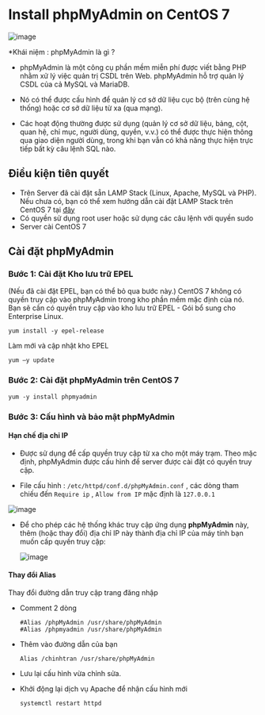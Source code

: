 # Install phpMyAdmin on CentOS 7

![image](https://user-images.githubusercontent.com/105496635/184474268-5fa0ed0b-7555-4b79-a87f-559aff61dfc7.png) 

*Khái niệm : phpMyAdmin là gì ?

- phpMyAdmin là một công cụ phần mềm miễn phí được viết bằng PHP nhằm xử lý việc quản trị CSDL trên Web. phpMyAdmin hỗ trợ quản lý CSDL của cả MySQL và MariaDB.

- Nó có thể được cấu hình để quản lý cơ sở dữ liệu cục bộ (trên cùng hệ thống) hoặc cơ sở dữ liệu từ xa (qua mạng).

- Các hoạt động thường được sử dụng (quản lý cơ sở dữ liệu, bảng, cột, quan hệ, chỉ mục, người dùng, quyền, v.v.) có thể được thực hiện thông qua giao diện người dùng, trong khi bạn vẫn có khả năng thực hiện trực tiếp bất kỳ câu lệnh SQL nào.


## Điều kiện tiên quyết
- Trên Server đã cài đặt sẵn LAMP Stack (Linux, Apache, MySQL và PHP). Nếu chưa có, bạn có thể xem hướng dẫn cài đặt LAMP Stack trên CentOS 7 tại [đây](https://news.cloud365.vn/huong-dan-cai-dat-lamp-tren-centos-7/)
- Có quyền sử dụng root user hoặc sử dụng các câu lệnh với quyền sudo
- Server cài CentOS 7

## Cài đặt phpMyAdmin
### Bước 1: Cài đặt Kho lưu trữ EPEL
(Nếu đã cài đặt EPEL, bạn có thể bỏ qua bước này.) CentOS 7 không có quyền truy cập vào phpMyAdmin trong kho phần mềm mặc định của nó. Bạn sẽ cần có quyền truy cập vào kho lưu trữ EPEL - Gói bổ sung cho Enterprise Linux.
```
yum install -y epel-release  
```

Làm mới và cập nhật kho EPEL
```
yum –y update
```

### Bước 2: Cài đặt phpMyAdmin trên CentOS 7
```
yum -y install phpmyadmin
```

### Bước 3: Cấu hình và bảo mật phpMyAdmin
#### Hạn chế địa chỉ IP
- Được sử dụng để cấp quyền truy cập từ xa cho một máy trạm. Theo mặc định, phpMyAdmin được cấu hình để server được cài đặt có quyền truy cập.

- File cấu hình : `/etc/httpd/conf.d/phpMyAdmin.conf` , các dòng tham chiếu đến `Require ip` , `Allow from IP` mặc định là `127.0.0.1`

 ![image](https://user-images.githubusercontent.com/105496635/184565102-a7fd8d9f-0735-4fe8-ad6b-8881f47c9a17.png)

- Để cho phép các hệ thống khác truy cập ứng dụng **phpMyAdmin** này, thêm (hoặc thay đổi) địa chỉ IP này thành địa chỉ IP của máy tính bạn muốn cấp quyền truy cập:

   ![image](https://user-images.githubusercontent.com/105496635/184565484-fddc4f7e-9630-4a81-9aae-e71104a17d38.png)

#### Thay đổi Alias
Thay đổi đường dẫn truy cập trang đăng nhập
- Comment 2 dòng 
    ```
    #Alias /phpMyAdmin /usr/share/phpMyAdmin
    #Alias /phpmyadmin /usr/share/phpMyAdmin
    ```
- Thêm vào đường dẫn của bạn
    ```
    Alias /chinhtran /usr/share/phpMyAdmin 
    ```

- Lưu lại cấu hình vừa chỉnh sửa.

- Khởi động lại dịch vụ Apache để nhận cấu hình mới
    ```
    systemctl restart httpd
    ```


